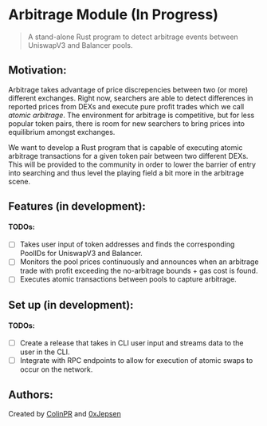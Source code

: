 # Arbitrage Module (In Progress)

> A stand-alone Rust program to detect arbitrage events between UniswapV3 and Balancer pools.

## Motivation:

Arbitrage takes advantage of price discrepencies between two (or more) different exchanges. Right now, searchers are able to detect differences in reported prices from DEXs and execute pure profit trades which we call *atomic arbitrage*. The environment for arbitrage is competitive, but for less popular token pairs, there is room for new searchers to bring prices into equilibrium amongst exchanges. 

We want to develop a Rust program that is capable of executing atomic arbitrage transactions for a given token pair between two different DEXs. This will be provided to the community in order to lower the barrier of entry into searching and thus level the playing field a bit more in the arbitrage scene.

## Features (in development):

#### TODOs: 
- [ ] Takes user input of token addresses and finds the corresponding PoolIDs for UniswapV3 and Balancer.
- [ ] Monitors the pool prices continuously and announces when an arbitrage trade with profit exceeding the no-arbitrage bounds + gas cost is found.
- [ ] Executes atomic transactions between pools to capture arbitrage.

## Set up (in development):

#### TODOs:

- [ ] Create a release that takes in CLI user input and streams data to the user in the CLI.
- [ ] Integrate with RPC endpoints to allow for execution of atomic swaps to occur on the network.

## Authors:
Created by [ColinPR](https://github.com/ColinPR) and  [0xJepsen](https://github.com/0xJepsen)
